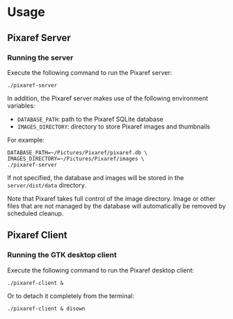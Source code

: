 # Usage

## Pixaref Server

### Running the server
Execute the following command to run the Pixaref server:

```shell
./pixaref-server
```

In addition, the Pixaref server makes use of the following environment variables:

 * `DATABASE_PATH`: path to the Pixaref SQLite database
 * `IMAGES_DIRECTORY`: directory to store Pixaref images and thumbnails

For example:

```shell
DATABASE_PATH=~/Pictures/Pixaref/pixaref.db \
IMAGES_DIRECTORY=~/Pictures/Pixaref/images \
./pixaref-server
```

If not specified, the database and images will be stored in the `server/dist/data` directory. 

Note that Pixaref takes full control of the image directory. Image or other files that are not managed by the database will automatically be removed by scheduled cleanup.

## Pixaref Client

### Running the GTK desktop client
Execute the following command to run the Pixaref desktop client:

```shell
./pixaref-client &
```

Or to detach it completely from the terminal:
```shell
./pixaref-client & disown
```